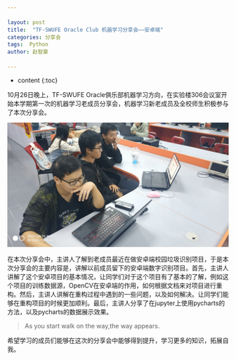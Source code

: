 ```yaml
---

layout: post
title:  "TF-SWUFE Oracle Club 机器学习分享会——安卓端"
categories: 分享会
tags:  Python
author: 赵智豪

---
```


* content
{:toc}

10月26日晚上，TF-SWUFE Oracle俱乐部机器学习方向，在实验楼306会议室开始本学期第一次的机器学习老成员分享会，机器学习新老成员及全校师生积极参与了本次分享会。

![](/img/10.26.jpg)

在本次分享会中，主讲人了解到老成员最近在做安卓端校园垃圾识别项目，于是本次分享会的主要内容是，讲解以前成员留下的安卓端数字识别项目。首先，主讲人讲解了这个安卓项目的基本情况，让同学们对于这个项目有了基本的了解，例如这个项目的训练数据源，OpenCV在安卓端的作用，如何根据文档来对项目进行重构。然后，主讲人讲解在重构过程中遇到的一些问题，以及如何解决。让同学们能够在重构项目的时候更加顺利。最后，主讲人分享了在jupyter上使用pycharts的方法，以及pycharts的数据展示效果。
>As you start walk on the way,the way appears.

希望学习的成员们能够在这次的分享会中能够得到提升，学习更多的知识，拓展自我。
